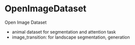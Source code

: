# OpenImageDataset
Open Image Dataset
  - animal dataset for segmentation and attention task
  - image_transition: for landscape segmentation, generation